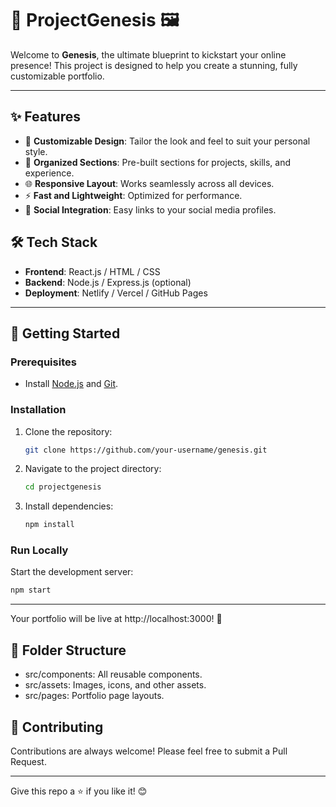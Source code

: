 # 🌟 ProjectGenesis 🖼️

Welcome to **Genesis**, the ultimate blueprint to kickstart your online presence! This project is designed to help you create a stunning, fully customizable portfolio.  

---

## ✨ Features  
- 🎨 **Customizable Design**: Tailor the look and feel to suit your personal style.  
- 📂 **Organized Sections**: Pre-built sections for projects, skills, and experience.  
- 🌐 **Responsive Layout**: Works seamlessly across all devices.  
- ⚡ **Fast and Lightweight**: Optimized for performance.  
- 🔗 **Social Integration**: Easy links to your social media profiles. 

## 🛠️ Tech Stack  
- **Frontend**: React.js / HTML / CSS  
- **Backend**: Node.js / Express.js (optional)  
- **Deployment**: Netlify / Vercel / GitHub Pages

---

## 🚀 Getting Started  

### Prerequisites  
- Install [Node.js](https://nodejs.org) and [Git](https://git-scm.com).  

### Installation  
1. Clone the repository:  
   ```bash  
   git clone https://github.com/your-username/genesis.git  
   ```
2. Navigate to the project directory:
   ```bash
   cd projectgenesis  
   ```
3. Install dependencies:
   ```bash
   npm install  
   ```

### Run Locally
Start the development server:
  ```bash
  npm start
  ```

---

Your portfolio will be live at http://localhost:3000! 🎉

## 📂 Folder Structure
- src/components: All reusable components.
- src/assets: Images, icons, and other assets.
- src/pages: Portfolio page layouts.

## 🤝 Contributing
Contributions are always welcome! Please feel free to submit a Pull Request.

---
Give this repo a ⭐ if you like it! 😊
